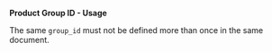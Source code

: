 **Product Group ID - Usage**

The same `group_id` must not be defined more than once in the same document.
